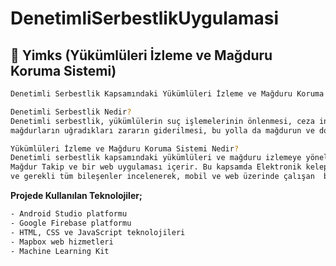# DenetimliSerbestlikUygulamasi
## 🚀 Yimks (Yükümlüleri İzleme ve Mağduru Koruma Sistemi)
```sh
Denetimli Serbestlik Kapsamındaki Yükümlüleri İzleme ve Mağduru Koruma Sistemi</b>
```
```sh
Denetimli Serbestlik Nedir?
Denetimli serbestlik, yükümlülerin suç işlemelerinin önlenmesi, ceza infaz kurumundan salıverilen yükümlülerin takip edilmesi,
mağdurların uğradıkları zararın giderilmesi, bu yolla da mağdurun ve dolayısıyla toplumun korunmasıdır.
```
```sh
Yükümlüleri İzleme ve Mağduru Koruma Sistemi Nedir?
Denetimli serbestlik kapsamındaki yükümlüleri ve mağduru izlemeye yönelik oluşturulmuş; iki mobil uygulama Yükümlü Takip,
Mağdur Takip ve bir web uygulaması içerir. Bu kapsamda Elektronik kelepçe ve mağdur koruma ünitesinin teknik alt yapısı
ve gerekli tüm bileşenler incelenerek, mobil ve web üzerinde çalışan  bir denetimli serbestlik uygulaması gerçekleştirilmiştir.
```
**Projede Kullanılan Teknolojiler;**
```sh
- Android Studio platformu
- Google Firebase platformu
- HTML, CSS ve JavaScript teknolojileri
- Mapbox web hizmetleri
- Machine Learning Kit
```

